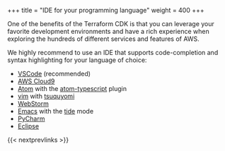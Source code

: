 +++
title = "IDE for your programming language"
weight = 400
+++

One of the benefits of the Terraform CDK is that you can leverage your favorite
development environments and have a rich experience when exploring the hundreds
of different services and features of AWS.

We highly recommend to use an IDE that supports code-completion and syntax 
highlighting for your language of choice:

 - [VSCode](https://code.visualstudio.com) (recommended)
 - [AWS Cloud9](https://aws.amazon.com/cloud9)
 - [Atom](https://atom.io/) with the [atom-typescript](https://atom.io/packages/atom-typescript) plugin
 - [vim](https://www.vim.org/) with [tsuquyomi](https://github.com/Quramy/tsuquyomi)
 - [WebStorm](https://www.jetbrains.com/help/webstorm/typescript-support.html)
 - [Emacs](https://www.gnu.org/software/emacs/) with the [tide](https://github.com/ananthakumaran/tide) mode
 - [PyCharm](https://www.jetbrains.com/pycharm/download/)
 - [Eclipse](https://www.eclipse.org/ide/)

{{< nextprevlinks >}}